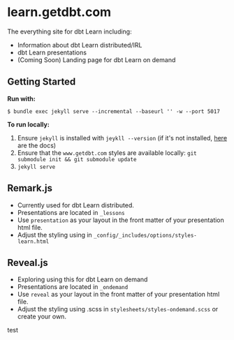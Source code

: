 # learn.getdbt.com

The everything site for dbt Learn including:
* Information about dbt Learn distributed/IRL
* dbt Learn presentations
* (Coming Soon) Landing page for dbt Learn on demand

## Getting Started


**Run with:**
```
$ bundle exec jekyll serve --incremental --baseurl '' -w --port 5017
```

**To run locally:**
1. Ensure `jekyll` is installed with `jeykll --version` (if it's not installed, [here](https://jekyllrb.com/docs/installation/macos/) are the docs)
2. Ensure that the `www.getdbt.com` styles are available locally: `git submodule init && git submodule update`
3. `jekyll serve`

## Remark.js
* Currently used for dbt Learn distributed.
* Presentations are located in `_lessons`
* Use `presentation` as your layout in the front matter of your presentation html file.
* Adjust the styling using in `_config/_includes/options/styles-learn.html`

## Reveal.js
* Exploring using this for dbt Learn on demand
* Presentations are located in `_ondemand`
* Use `reveal` as your layout in the front matter of your presentation html file.
* Adjust the styling using .scss in `stylesheets/styles-ondemand.scss` or create your own.

test
